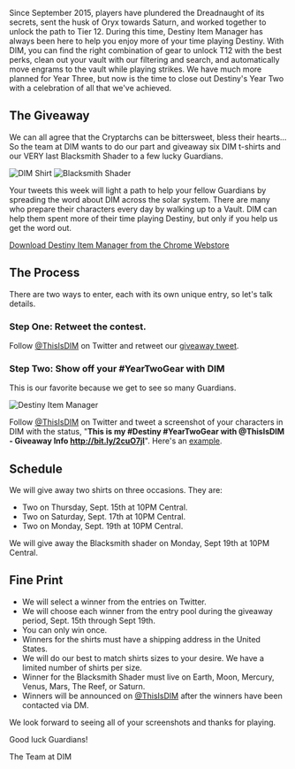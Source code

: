 Since September 2015, players have plundered the Dreadnaught of its secrets, sent the husk of Oryx towards Saturn, and worked together to unlock the path to Tier 12.  During this time, Destiny Item Manager has always been here to help you enjoy more of your time playing Destiny. With DIM, you can find the right combination of gear to unlock T12 with the best perks, clean out your vault with our filtering and search, and automatically move engrams to the vault while playing strikes. We have much more planned for Year Three, but now is the time to close out Destiny's Year Two with a celebration of all that we've achieved.

## The Giveaway

We can all agree that the Cryptarchs can be bittersweet, bless their hearts... So the team at DIM wants to do our part and giveaway six DIM t-shirts and our VERY last Blacksmith Shader to a few lucky Guardians. 

![DIM Shirt](http://i.imgur.com/0cEPoNtb.jpg) ![Blacksmith Shader](http://i.imgur.com/SU2SDxVb.jpg)

Your tweets this week will light a path to help your fellow Guardians by spreading the word about DIM across the solar system. There are many who prepare their characters every day by walking up to a Vault. DIM can help them spent more of their time playing Destiny, but only if you help us get the word out. 

[Download Destiny Item Manager from the Chrome Webstore](https://chrome.google.com/webstore/detail/destiny-item-manager/apghicjnekejhfancbkahkhdckhdagna)

## The Process

There are two ways to enter, each with its own unique entry, so let's talk details.

### Step One: Retweet the contest.
Follow [@ThisIsDIM](http://twitter.com/ThisIsDIM) on Twitter and retweet our [giveaway tweet](https://twitter.com/intent/retweet?tweet_id=639234613068603392).

### Step Two: Show off your #YearTwoGear with DIM
This is our favorite because we get to see so many Guardians. 

![Destiny Item Manager](http://i.imgur.com/BW4g0ggm.png)

Follow [@ThisIsDIM](http://twitter.com/ThisIsDIM) on Twitter and tweet a screenshot of your characters in DIM with the status, "**This is my #Destiny #YearTwoGear with @ThisIsDIM - Giveaway Info http://bit.ly/2cuO7jI**".  Here's an [example](https://twitter.com/RickCasey/status/639234613068603392).

## Schedule

We will give away two shirts on three occasions.  They are:

* Two on Thursday, Sept. 15th at 10PM Central. 
* Two on Saturday, Sept. 17th at 10PM Central.  
* Two on Monday, Sept. 19th at 10PM Central.

We will give away the Blacksmith shader on Monday, Sept 19th at 10PM Central.

## Fine Print
* We will select a winner from the entries on Twitter. 
* We will choose each winner from the entry pool during the giveaway period, Sept. 15th through Sept 19th. 
* You can only win once.
* Winners for the shirts must have a shipping address in the United States.
* We will do our best to match shirts sizes to your desire.  We have a limited number of shirts per size.
* Winner for the Blacksmith Shader must live on Earth, Moon, Mercury, Venus, Mars, The Reef, or Saturn.
* Winners will be announced on [@ThisIsDIM](http://twitter.com/ThisIsDIM) after the winners have been contacted via DM.

We look forward to seeing all of your screenshots and thanks for playing.

Good luck Guardians!

The Team at DIM